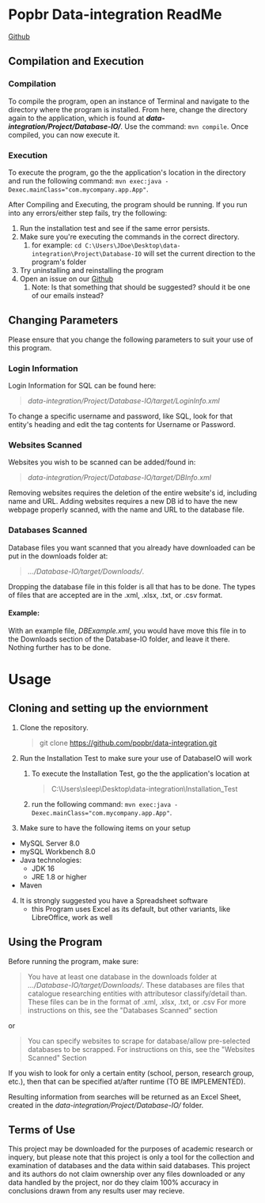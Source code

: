 <!--
ReadMe
Should be documented:
How to compile,
How to execute,
Which parameter(s) can be tweaked (typically, the user / password of the database user),
How to use the project.

>The above is just a reference as I type this out. It will be removed when the ReadMe is satisfactory.
-->


# Popbr Data-integration ReadMe 
[Github](https://github.com/popbr/data-integration)
## Compilation and Execution
### Compilation
To compile the program, open an instance of Terminal and navigate to the directory where the program is installed. From here, change the directory again to the application, which is found at 
***data-integration/Project/Database-IO/***. Use the command: `mvn compile`. Once compiled, you can now execute it.

### Execution
To execute the program, go the the application's location in the directory and run the following command: `mvn exec:java -Dexec.mainClass="com.mycompany.app.App"`.

After Compiling and Executing, the program should be running. If you run into any errors/either step fails, try the following:
1. Run the installation test and see if the same error persists.
2. Make sure you're executing the commands in the correct directory.
    1. for example: `cd C:\Users\JDoe\Desktop\data-integration\Project\Database-IO` will set the current direction to the program's folder
3. Try uninstalling and reinstalling the program
4. Open an issue on our [Github](https://github.com/popbr/data-integration)
    1. Note: Is that something that should be suggested? should it be one of our emails instead?

## Changing Parameters
Please ensure that you change the following parameters to suit your use of this program. 

### Login Information
Login Information for SQL can be found here:
>*data-integration/Project/Database-IO/target/LoginInfo.xml*

 To change a specific username and password, like SQL, look for that entity's heading and edit the tag contents for Username or Password.

### Websites Scanned
Websites you wish to be scanned can be added/found in:
> *data-integration/Project/Database-IO/target/DBInfo.xml*

Removing websites requires the deletion of the entire website's id, including name and URL.
Adding websites requires a new DB id to have the new webpage properly scanned, with the name and URL to the database file.

### Databases Scanned
Database files you want scanned that you already have downloaded can be put in the downloads folder at: 
> *.../Database-IO/target/Downloads/*. 

Dropping the database file in this folder is all that has to be done. 
The types of files that are accepted are in the .xml, .xlsx, .txt, or .csv format.

#### Example:
With an example file, *DBExample.xml*, you would have move this file in to the Downloads section of the Database-IO folder, and leave it there. Nothing further has to be done.  

# Usage

## Cloning and setting up the enviornment
1. Clone the repository.
    > git clone https://github.com/popbr/data-integration.git  
2. Run the Installation Test to make sure your use of DatabaseIO will work
    1.  To execute the Installation Test, go the the application's location at
        > C:\Users\sleep\Desktop\data-integration\Installation_Test
   
    2.  run the following command: `mvn exec:java -Dexec.mainClass="com.mycompany.app.App"`.
3. Make sure to have the following items on your setup
- MySQL Server 8.0
- mySQL Workbench 8.0
- Java technologies:
    - JDK 16
    - JRE 1.8 or higher
- Maven
4. It is strongly suggested you have a Spreadsheet software
    - this Program uses Excel as its default, but other variants, like LibreOffice, work as well   


## Using the Program
Before running the program, make sure:
> You have at least one database in the downloads folder at *.../Database-IO/target/Downloads/*. 
> These databases are files that catalogue researching entities with attributesor classify/detail than.
> These files can be in the format of .xml, .xlsx, .txt, or .csv
> For more instructions on this, see the "Databases Scanned" section

or
> You can specify websites to scrape for database/allow pre-selected databases to be scrapped. 
> For instructions on this, see the "Websites Scanned" Section

If you wish to look for only a certain entity (school, person, research group, etc.), then that can be specified at/after runtime (TO BE IMPLEMENTED). 

Resulting information from searches will be returned as an Excel Sheet, created in the  *data-integration/Project/Database-IO/* folder. 

## Terms of Use
This project may be downloaded for the purposes of academic research or inquery, but please note that this project is only a tool for the collection and examination of databases and the data within said databases. This project and its authors do not claim ownership over any files downloaded or any data handled by the project, nor do they claim 100% accuracy in conclusions drawn from any results user may recieve.